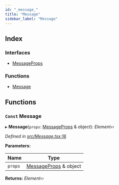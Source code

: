 ```yaml
---
id: "_message_"
title: "Message"
sidebar_label: "Message"
---
```


## Index

### Interfaces

* [MessageProps](../interfaces/_message_.messageprops.md)

### Functions

* [Message](_message_.md#const-message)

## Functions

### `Const` Message

▸ **Message**(`props`: [MessageProps](../interfaces/_message_.messageprops.md) & object): *Element‹›*

*Defined in [src/Message.tsx:16](https://github.com/tarojsx/ui/blob/6701f45/src/Message.tsx#L16)*

**Parameters:**

Name | Type |
------ | ------ |
`props` | [MessageProps](../interfaces/_message_.messageprops.md) & object |

**Returns:** *Element‹›*
